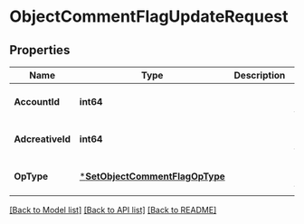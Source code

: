 # ObjectCommentFlagUpdateRequest

## Properties
Name | Type | Description | Notes
------------ | ------------- | ------------- | -------------
**AccountId** | **int64** |  | [optional] [default to null]
**AdcreativeId** | **int64** |  | [optional] [default to null]
**OpType** | [***SetObjectCommentFlagOpType**](SetObjectCommentFlagOpType.md) |  | [optional] [default to null]

[[Back to Model list]](../README.md#documentation-for-models) [[Back to API list]](../README.md#documentation-for-api-endpoints) [[Back to README]](../README.md)


